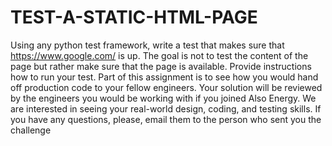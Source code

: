 # TEST-A-STATIC-HTML-PAGE
Using any python test framework, write a test that makes sure that https://www.google.com/ is up. The goal is not to test the content of the page but rather make sure that the page is available.  Provide instructions how to run your test. Part of this assignment is to see how you would hand off production code to your fellow engineers. Your solution will be reviewed by the engineers you would be working with if you joined Also Energy. We are interested in seeing your real-world design, coding, and testing skills. If you have any questions, please, email them to the person who sent you the challenge
